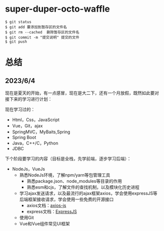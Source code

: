 # super-duper-octo-waffle

```shell
$ git status
$ git add 要添加到暂存区的文件名
$ git rm --cached  删除暂存区的文件名
$ git commit -m "提交说明" 提交的文件 
$ git push
```

# 总结

## 2023/6/4

现在是夏天的开始，有一点感冒，现在是大二下，还有一个月放假，既然如此要对接下来的学习进行计划：

现在学习过的：

- Html，Css，JavaScript
- Vue，Git，ajax
- SpringMVC，MyBaits,Spring
- Spring Boot
- Java，C++/C，Python
- JDBC

下个阶段要学习的内容（目标是全栈，先学前端，逐步学习后端）：

- NodeJs，VueJs
  - 熟悉NodeJs环境，了解npm/yarn等包管理工具
    - 熟悉package.json、node_modules等目录的作用
    - 熟悉esm和cjs，了解文件的查找机制，以及模块化历史进程
  - 学习ajax发送请求，以及最流行的ajax框架axios，学会使用expressJS等后端框架接收请求，学会使用一些免费的开源接口
    - axios文档：[axios-js](http://www.axios-js.com/zh-cn/docs/?accessToken=eyJhbGciOiJIUzI1NiIsImtpZCI6ImRlZmF1bHQiLCJ0eXAiOiJKV1QifQ.eyJleHAiOjE2ODU4NjExMTEsImZpbGVHVUlEIjoiaHBUQzhHanloYzkzVGp4eCIsImlhdCI6MTY4NTg2MDgxMSwiaXNzIjoidXBsb2FkZXJfYWNjZXNzX3Jlc291cmNlIiwidXNlcklkIjotODAyMjEyNzE1M30.NFqmrhu4WMsJmrartWXQbAuzRBA3gqGw2B5FRGvk29w)
    - express文档：[ExpressJS](https://www.expressjs.com.cn/starter/installing.html?accessToken=eyJhbGciOiJIUzI1NiIsImtpZCI6ImRlZmF1bHQiLCJ0eXAiOiJKV1QifQ.eyJleHAiOjE2ODU4NjExMTEsImZpbGVHVUlEIjoiaHBUQzhHanloYzkzVGp4eCIsImlhdCI6MTY4NTg2MDgxMSwiaXNzIjoidXBsb2FkZXJfYWNjZXNzX3Jlc291cmNlIiwidXNlcklkIjotODAyMjEyNzE1M30.NFqmrhu4WMsJmrartWXQbAuzRBA3gqGw2B5FRGvk29w)
  - 使用Git
  - Vue和Vue组件常见UI框架

